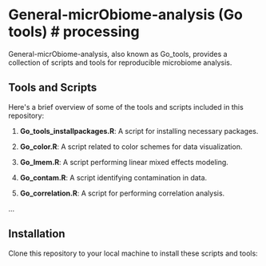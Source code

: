 # General-micrObiome-analysis (Go tools) # processing

General-micrObiome-analysis, also known as Go_tools, provides a collection of scripts and tools for reproducible microbiome analysis.

## Tools and Scripts

Here's a brief overview of some of the tools and scripts included in this repository:

1. **Go_tools_installpackages.R**: A script for installing necessary packages.

2. **Go_color.R**: A script related to color schemes for data visualization.

3. **Go_lmem.R**: A script performing linear mixed effects modeling.

4. **Go_contam.R**: A script identifying contamination in data.

5. **Go_correlation.R**: A script for performing correlation analysis.

... 

## Installation

Clone this repository to your local machine to install these scripts and tools:
